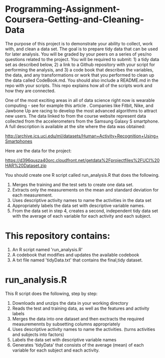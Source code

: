 # Programming-Assignment-Coursera-Getting-and-Cleaning-Data

The purpose of this project is to demonstrate your ability to collect, work with, and clean a data set. The goal is to prepare tidy data that can be used for later analysis. You will be graded by your peers on a series of yes/no questions related to the project. You will be required to submit: 1) a tidy data set as described below, 2) a link to a Github repository with your script for performing the analysis, and 3) a code book that describes the variables, the data, and any transformations or work that you performed to clean up the data called CodeBook.md. You should also include a README.md in the repo with your scripts. This repo explains how all of the scripts work and how they are connected.

One of the most exciting areas in all of data science right now is wearable computing - see for example this article . Companies like Fitbit, Nike, and Jawbone Up are racing to develop the most advanced algorithms to attract new users. The data linked to from the course website represent data collected from the accelerometers from the Samsung Galaxy S smartphone. A full description is available at the site where the data was obtained:

http://archive.ics.uci.edu/ml/datasets/Human+Activity+Recognition+Using+Smartphones

Here are the data for the project:

https://d396qusza40orc.cloudfront.net/getdata%2Fprojectfiles%2FUCI%20HAR%20Dataset.zip

You should create one R script called run_analysis.R that does the following.

1. Merges the training and the test sets to create one data set.
2. Extracts only the measurements on the mean and standard deviation for each measurement.
3. Uses descriptive activity names to name the activities in the data set
4. Appropriately labels the data set with descriptive variable names.
5. From the data set in step 4, creates a second, independent tidy data set with the average of each variable for each activity and each subject.

# This repository contains:
1. An R script named 'run_analysis.R' 
2. A codebook that modifies and updates the available codebook 
3. A txt file named 'tidyData.txt' that contains the final,tidy dataset.

# run_analysis.R
This R script does the following, step by step:
1. Downloads and unzips the data in your working directory
2. Reads the test and training data, as well as the features and activity labels
3. Merges the data into one dataset and then exctracts the required measuremennts by subsetting columns appropriately
4. Uses descriptive activity names to name the activities. (turns activities and subjects into factors)
5. Labels the data set with descriptive variable names
6. Generates 'tidyData' that consists of the average (mean) of each variable for each subject and each activity.
